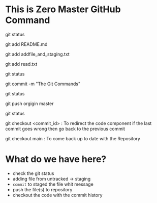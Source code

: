 # This is Zero Master GitHub Command
git status

git add README.md

git add addfile_and_staging.txt

git add read.txt

git status

git commit -m "The Git Commands"

git status

git push orgigin master

git status

git checkout <commit_id> : To redirect the code component if the last commit goes wrong then go back to the previous commit

git checkout main : To come back up to date with the Repository

# What do we have here?
- check the git status
- adding file from untracked -> staging
- `commit` to staged the file whit message
- push the file(s) to repository
- checkout the code with the commit history




